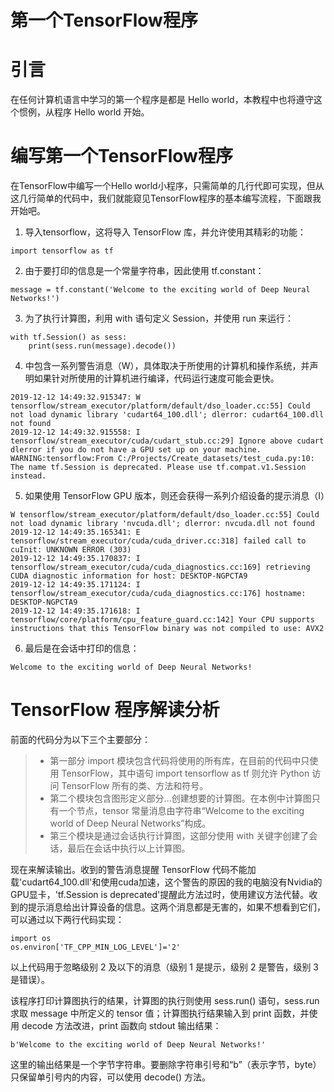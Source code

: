 # 第一个TensorFlow程序


# 引言

在任何计算机语言中学习的第一个程序是都是 Hello world，本教程中也将遵守这个惯例，从程序 Hello world 开始。

# 编写第一个TensorFlow程序

在TensorFlow中编写一个Hello world小程序，只需简单的几行代即可实现，但从这几行简单的代码中，我们就能窥见TensorFlow程序的基本编写流程，下面跟我开始吧。

1. 导入tensorflow，这将导入 TensorFlow 库，并允许使用其精彩的功能：

```python?linenums
import tensorflow as tf
```

2. 由于要打印的信息是一个常量字符串，因此使用 tf.constant： 

```python?linenums
message = tf.constant('Welcome to the exciting world of Deep Neural Networks!')
```

3. 为了执行计算图，利用 with 语句定义 Session，并使用 run 来运行：

```python?linenums
with tf.Session() as sess:
    print(sess.run(message).decode())
```

4. 中包含一系列警告消息（W），具体取决于所使用的计算机和操作系统，并声明如果针对所使用的计算机进行编译，代码运行速度可能会更快。

```
2019-12-12 14:49:32.915347: W tensorflow/stream_executor/platform/default/dso_loader.cc:55] Could not load dynamic library 'cudart64_100.dll'; dlerror: cudart64_100.dll not found
2019-12-12 14:49:32.915558: I tensorflow/stream_executor/cuda/cudart_stub.cc:29] Ignore above cudart dlerror if you do not have a GPU set up on your machine.
WARNING:tensorflow:From C:/Projects/Create_datasets/test_cuda.py:10: The name tf.Session is deprecated. Please use tf.compat.v1.Session instead.
```

5. 如果使用 TensorFlow GPU 版本，则还会获得一系列介绍设备的提示消息（I）

```
W tensorflow/stream_executor/platform/default/dso_loader.cc:55] Could not load dynamic library 'nvcuda.dll'; dlerror: nvcuda.dll not found
2019-12-12 14:49:35.165341: E tensorflow/stream_executor/cuda/cuda_driver.cc:318] failed call to cuInit: UNKNOWN ERROR (303)
2019-12-12 14:49:35.170837: I tensorflow/stream_executor/cuda/cuda_diagnostics.cc:169] retrieving CUDA diagnostic information for host: DESKTOP-NGPCTA9
2019-12-12 14:49:35.171124: I tensorflow/stream_executor/cuda/cuda_diagnostics.cc:176] hostname: DESKTOP-NGPCTA9
2019-12-12 14:49:35.171618: I tensorflow/core/platform/cpu_feature_guard.cc:142] Your CPU supports instructions that this TensorFlow binary was not compiled to use: AVX2
```

6. 最后是在会话中打印的信息：

```python?linenums
Welcome to the exciting world of Deep Neural Networks!
```

# TensorFlow 程序解读分析

前面的代码分为以下三个主要部分：

> * 第一部分 import 模块包含代码将使用的所有库，在目前的代码中只使用 TensorFlow，其中语句 import tensorflow as tf 则允许 Python 访问 TensorFlow 所有的类、方法和符号。
> * 第二个模块包含图形定义部分...创建想要的计算图。在本例中计算图只有一个节点，tensor 常量消息由字符串“Welcome to the exciting world of Deep Neural Networks”构成。
> * 第三个模块是通过会话执行计算图，这部分使用 with 关键字创建了会话，最后在会话中执行以上计算图。

现在来解读输出。收到的警告消息提醒 TensorFlow 代码不能加载'cudart64_100.dll'和使用cuda加速，这个警告的原因的我的电脑没有Nvidia的GPU显卡，'tf.Session is deprecated'提醒此方法过时，使用建议方法代替。收到的提示消息给出计算设备的信息。这两个消息都是无害的，如果不想看到它们，可以通过以下两行代码实现：

```python?linenums
import os
os.environ['TF_CPP_MIN_LOG_LEVEL']='2'
```

以上代码用于忽略级别 2 及以下的消息（级别 1 是提示，级别 2 是警告，级别 3 是错误）。

该程序打印计算图执行的结果，计算图的执行则使用 sess.run() 语句，sess.run 求取 message 中所定义的 tensor 值；计算图执行结果输入到 print 函数，并使用 decode 方法改进，print 函数向 stdout 输出结果：

```python?linenums
b'Welcome to the exciting world of Deep Neural Networks!'
```

这里的输出结果是一个字节字符串。要删除字符串引号和“b”（表示字节，byte）只保留单引号内的内容，可以使用 decode() 方法。
